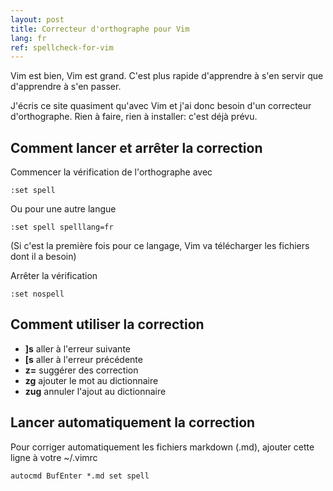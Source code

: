 ```yaml
---
layout: post
title: Correcteur d'orthographe pour Vim
lang: fr
ref: spellcheck-for-vim
---
```


Vim est bien, Vim est grand. C'est plus rapide d'apprendre à s'en servir que d'apprendre à s'en passer.

J'écris ce site quasiment qu'avec Vim et j'ai donc besoin d'un correcteur d'orthographe. Rien à faire, rien à installer: c'est déjà prévu.

## Comment lancer et arrêter la correction

Commencer la vérification de l'orthographe avec

```
:set spell
```

Ou pour une autre langue

```
:set spell spelllang=fr
```
(Si c'est la première fois pour ce langage, Vim va télécharger les fichiers dont il a besoin)

Arrêter la vérification

```
:set nospell
```

## Comment utiliser la correction

 * **]s** aller à l'erreur suivante
 * **[s** aller à l'erreur précédente
 * **z=** suggérer des correction
 * **zg** ajouter le mot au dictionnaire
 * **zug** annuler l'ajout au dictionnaire

## Lancer automatiquement la correction

Pour corriger automatiquement les fichiers markdown (.md), ajouter cette ligne à votre ~/.vimrc

```
autocmd BufEnter *.md set spell
```

